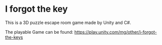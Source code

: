 # I forgot the key
This is a 3D puzzle escape room game made by Unity and C#. 

The playable Game can be found: https://play.unity.com/mg/other/i-forgot-the-keys

